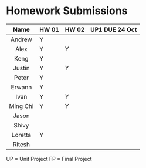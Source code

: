 # Homework Submissions

| Name | HW 01 | HW 02 | UP1 DUE 24 Oct|
|:-:|---|---|---|
| Andrew | Y |  |  |
| Alex | Y | Y |  |
| Keng | Y |  |  |
| Justin | Y | Y |  |
| Peter | Y |  |  |
| Erwann | Y |  |  |
| Ivan | Y | Y |  |
| Ming Chi | Y | Y |  |
| Jason |  |  |  |
| Shivy |  |  |  |
| Loretta | Y |  |  |
| Ritesh |  |  |  |

UP = Unit Project
FP = Final Project